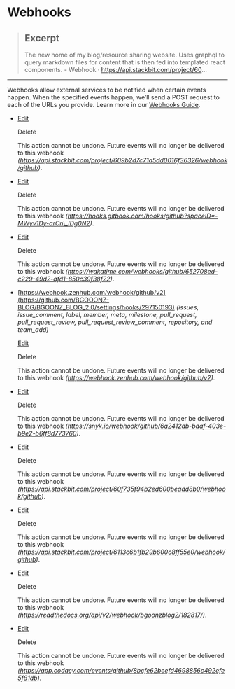 
# Webhooks

> ## Excerpt
> The new home of my blog/resource sharing website. Uses graphql to query markdown files for content that is then fed into templated react components.  - Webhook · https://api.stackbit.com/project/60...

---
Webhooks allow external services to be notified when certain events happen. When the specified events happen, we’ll send a POST request to each of the URLs you provide. Learn more in our [Webhooks Guide](https://docs.github.com/webhooks/).

-   [Edit](https://github.com/BGOOONZ-BLOG/BGOONZ_BLOG_2.0/settings/hooks/296865894)
    
    Delete
    
    This action cannot be undone. Future events will no longer be delivered to this webhook _(https://api.stackbit.com/project/609b2d7c71a5dd0016f36326/webhook/github)_.
    
-   [Edit](https://github.com/BGOOONZ-BLOG/BGOONZ_BLOG_2.0/settings/hooks/296917896)
    
    Delete
    
    This action cannot be undone. Future events will no longer be delivered to this webhook _(https://hooks.gitbook.com/hooks/github?spaceID=-MWyv1Dy-arCn\_lDg0N2)_.
    
-   [Edit](https://github.com/BGOOONZ-BLOG/BGOONZ_BLOG_2.0/settings/hooks/297022419)
    
    Delete
    
    This action cannot be undone. Future events will no longer be delivered to this webhook _(https://wakatime.com/webhooks/github/652708ed-c229-49d2-afd1-850c39f38f22)_.
    
-   [](https://github.com/BGOOONZ-BLOG/BGOONZ_BLOG_2.0/settings/hooks/297150193#deliveries)[https://webhook.zenhub.com/webhook/github/v2](https://github.com/BGOOONZ-BLOG/BGOONZ_BLOG_2.0/settings/hooks/297150193) _(issues, issue\_comment, label, member, meta, milestone, pull\_request, pull\_request\_review, pull\_request\_review\_comment, repository, and team\_add)_
    
    [Edit](https://github.com/BGOOONZ-BLOG/BGOONZ_BLOG_2.0/settings/hooks/297150193)
    
    Delete
    
    This action cannot be undone. Future events will no longer be delivered to this webhook _(https://webhook.zenhub.com/webhook/github/v2)_.
    
-   [Edit](https://github.com/BGOOONZ-BLOG/BGOONZ_BLOG_2.0/settings/hooks/299044076)
    
    Delete
    
    This action cannot be undone. Future events will no longer be delivered to this webhook _(https://snyk.io/webhook/github/6a2412db-bdaf-403e-b9e2-b6ff8d773760)_.
    
-   [Edit](https://github.com/BGOOONZ-BLOG/BGOONZ_BLOG_2.0/settings/hooks/308663140)
    
    Delete
    
    This action cannot be undone. Future events will no longer be delivered to this webhook _(https://api.stackbit.com/project/60f735f94b2ed600beadd8b0/webhook/github)_.
    
-   [Edit](https://github.com/BGOOONZ-BLOG/BGOONZ_BLOG_2.0/settings/hooks/312397370)
    
    Delete
    
    This action cannot be undone. Future events will no longer be delivered to this webhook _(https://api.stackbit.com/project/6113c6b1fb29b600c8ff55e0/webhook/github)_.
    
-   [Edit](https://github.com/BGOOONZ-BLOG/BGOONZ_BLOG_2.0/settings/hooks/328724376)
    
    Delete
    
    This action cannot be undone. Future events will no longer be delivered to this webhook _(https://readthedocs.org/api/v2/webhook/bgoonzblog2/182817/)_.
    
-   [Edit](https://github.com/BGOOONZ-BLOG/BGOONZ_BLOG_2.0/settings/hooks/330745840)
    
    Delete
    
    This action cannot be undone. Future events will no longer be delivered to this webhook _(https://app.codacy.com/events/github/8bcfe62beefd4698856c492efe5f81db)_.
